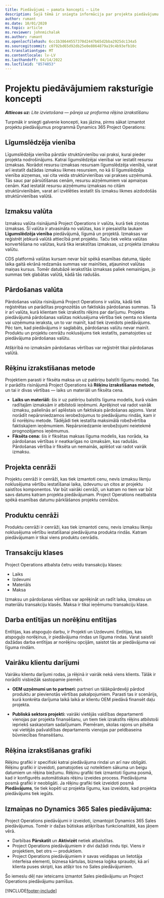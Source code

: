 ```yaml
---
title: Piedāvājumi — pamata koncepti — Lite
description: Šajā tēmā ir sniegta informācija par projekta piedāvājumu izmantošanu Project Operations.
author: rumant
ms.date: 10/01/2020
ms.topic: article
ms.reviewer: johnmichalak
ms.author: rumant
ms.openlocfilehash: 6cc1b38644557370d2447b65d2bba2925dc134a5
ms.sourcegitcommit: c0792bd65d92db25e0e8864879a19c4b93efb10c
ms.translationtype: MT
ms.contentlocale: lv-LV
ms.lasthandoff: 04/14/2022
ms.locfileid: "8574853"
---
```

# <a name="concepts-unique-to-project-quotes"></a>Projektu piedāvājumiem raksturīgie koncepti

_**Attiecas uz:** Lite izvietošana — pāreja uz proforma rēķina izrakstīšanu_


Turpmāk ir sniegti galvenie koncepti, kas jāzina, pirms sākat izmantot projektu piedāvājumus programmā Dynamics 365 Project Operations:

## <a name="contracting-unit"></a>Līgumslēdzēja vienība

Līgumslēdzēja vienība pārstāv struktūrvienību vai praksi, kurai pieder projekta nodrošinājums. Katrai līgumslēdzējai vienībai var iestatīt resursu izmaksas. Norādot resursu izmaksas resursam līgumslēdzēja vienībā, varat arī iestatīt dažādas izmaksu likmes resursiem, no kā šī līgumslēdzēja vienība aizņemas, vai cita veida struktūrvienības vai prakses uzņēmumā. Tās sauc par pārsūtīšanas cenām, resursu aizņēmumiem vai apmaiņas cenām. Kad iestatāt resursu aizņēmumu izmaksas no citām struktūrvienībām, varat arī izvēlēties iestatīt šīs izmaksu likmes aizdodošās struktūrvienības valūtā.

## <a name="cost-currency"></a>Izmaksu valūta

Izmaksu valūta risinājumā Project Operations ir valūta, kurā tiek ziņotas izmaksas. Šī valūta ir atvasināta no valūtas, kas ir piesaistīta laukam **Līgumslēdzēja vienība** piedāvājumā, līgumā un projektā. Izmaksas var reģistrēt jebkurā valūtā attiecībā pret projektu. Taču tiek veikta valūtas konvertēšana no valūtas, kurā tika ierakstītas izmaksas, uz projekta izmaksu valūtu.

CDS platformā valūtas kursam nevar būt spēkā esamības datuma, tāpēc laika gaitā ekrānā redzamās summas var mainīties, atjauninot valūtas maiņas kursus. Tomēr datubāzē ierakstītās izmaksas paliek nemainīgas, jo summas tiek glabātas valūtā, kādā tās radušās.

## <a name="sales-currency"></a>Pārdošanas valūta

Pārdošanas valūta risinājumā Project Operations ir valūta, kādā tiek reģistrētas un parādītas prognozētās un faktiskās pārdošanas summas. Tā ir arī valūta, kurā klientam tiek izrakstīts rēķins par darījumu. Projekta piedāvājumā pārdošanas valūtas noklusējuma vērtība tiek ņemta no klienta vai uzņēmuma ieraksta, un to var mainīt, kad tiek izveidots piedāvājums. Pēc tam, kad piedāvājums ir saglabāts, pārdošanas valūtu nevar mainīt. Produktu un projektu cenrāžu noklusējums tiek iestatīts, pamatojoties uz piedāvājuma pārdošanas valūtu.

Atšķirībā no izmaksām pārdošanas vērtības var reģistrēt tikai pārdošanas valūtā.

## <a name="billing-method"></a>Rēķinu izrakstīšanas metode

Projektiem parasti ir fiksēta maksa un uz patēriņu balstīti līgumu modeļi. Tas ir parādīts risinājumā Project Operations kā **Rēķinu izrakstīšanas metode**, un tai ir divas vērtības — laiks un materiāli un fiksēta cena.

- **Laiks un materiāli:** šis ir uz patēriņu balstīts līguma modelis, kurā visām radītajām izmaksām ir atbilstoši ieņēmumi. Aprēķinot vai radot vairāk izmaksu, palielinās arī aplēstais un faktiskais pārdošanas apjoms. Varat norādīt nepārsniedzamos ierobežojumus to piedāvājumu rindās, kam ir šī norēķinu metode. Tādējādi tiek iestatīta maksimālā robežvērtība faktiskajiem ieņēmumiem. Nepārsniedzamie ierobežojumi neietekmē prognozējamos ieņēmumus.
- **Fiksēta cena:** šis ir fiksētas maksas līguma modelis, kas norāda, ka pārdošanas vērtības ir neatkarīgas no izmaksām, kas radušās. Pārdošanas vērtība ir fiksēta un nemainās, aplēšot vai radot vairāk izmaksu.

## <a name="project-price-lists"></a>Projekta cenrāži

Projektu cenrāži ir cenrāži, kas tiek izmantoti cenu, nevis izmaksu likmju noklusējuma vērtību iestatīšanai laika, izdevumu un citos ar projektu saistītos komponentos. Var būt vairāki cenrāži, un katram no tiem var būt savs datums katram projekta piedāvājumam. Project Operations neatbalsta spēkā esamības datumu pārklāšanos projektu cenrāžos.

## <a name="product-price-lists"></a>Produktu cenrāži

Produktu cenrāži ir cenrāži, kas tiek izmantoti cenu, nevis izmaksu likmju noklusējuma vērtību iestatīšanai piedāvājuma produkta rindās. Katram piedāvājumam ir tikai viens produktu cenrādis.

## <a name="transaction-classes"></a>Transakciju klases

Project Operations atbalsta četru veidu transakciju klases:

- Laiks
- Izdevumi
- Materiāls
- Maksa

Izmaksu un pārdošanas vērtības var aprēķināt un radīt laika, izmaksu un materiālu transakciju klasēs. Maksa ir tikai ieņēmumu transakciju klase.

## <a name="work-entities-and-billing-entities"></a>Darba entītijas un norēķinu entītijas

Entītijas, kas atspoguļo darbu, ir Projekti un Uzdevumi. Entītijas, kas atspoguļo norēķinus, ir piedāvājuma rindas un līguma rindas. Varat saistīt dažādas darba entītijas ar norēķinu opcijām, saistot tās ar piedāvājuma vai līguma rindām.

## <a name="multi-customer-deals"></a>Vairāku klientu darījumi

Vairāku klientu darījumi rodas, ja rēķinā ir vairāk nekā viens klients. Tālāk ir norādīti visbiežāk sastopamie piemēri.

- **OEM uzņēmumi un to partneri:** partneri un tālākpārdevēji pārdod produktu ar pievienotās vērtības pakalpojumiem. Parasti tas ir scenārijs, kurā konkrēta darījuma laikā laikā ar klientu OEM piedāvā finansēt daļu projekta. 

- **Publiskā sektora projekti:** vairāki vietējās valdības departamenti vienojas par projekta finansēšanu, un tiem tiek izrakstīts rēķins atbilstoši iepriekš saskaņotam sadalījumam. Piemēram, skolas rajons un pilsēta vai vietējās pašvaldības departaments vienojas par peldbaseina būvniecības finansēšanu.

## <a name="invoice-schedules"></a>Rēķina izrakstīšanas grafiki

Rēķinu grafiki ir specifiski katrai piedāvājuma rindai un arī nav obligāti. Rēķinu grafiki ir izveidoti, pamatojoties uz noteiktiem sākuma un beigu datumiem un rēķina biežumu. Rēķinu grafiki tiek izmantoti līguma posmā, kad ir konfigurēts automātiskais rēķinu izveides process. Piedāvājuma posmā grafiki ir neobligāti. Ja rēķinu grafiki tiek izveidoti posmā **Piedāvājums**, tie tiek kopēti uz projekta līgumu, kas izveidots, kad projekta piedāvājums tiek iegūts.

## <a name="changes-from-dynamics-365-sales-quote"></a>Izmaiņas no Dynamics 365 Sales piedāvājuma:

Project Operations piedāvājumi ir izveidoti, izmantojot Dynamics 365 Sales piedāvājumus. Tomēr ir dažas būtiskas atšķirības funkcionalitātē, kas jāņem vērā.

- Darbības **Pārskatīt** un **Aktivizēt** netiek atbalstītas.
- Project Operations piedāvājumiem ir divi dažādi rindu tipi. Viens ir projektiem, bet otrs — produktiem.
- Project Operations piedāvājumiem ir savas veidlapas un lietotāja interfeisa elementi, biznesa kārtulas, biznesa loģika spraudņi, kā arī klienta puses skripti, kas atšķir tos no Sales piedāvājumiem.

Šo iemeslu dēļ nav ieteicams izmantot Sales piedāvājumu un Project Operations piedāvājumu pamīšus.


[!INCLUDE[footer-include](../../includes/footer-banner.md)]
